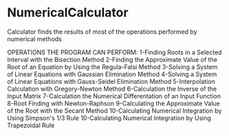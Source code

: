 # NumericalCalculator
Calculator finds the results of most of the operations performed by numerical methods

OPERATIONS THE PROGRAM CAN PERFORM:	
1-Finding Roots in a Selected Interval with the Bisection Method
2-Finding the Approximate Value of the Root of an Equation by Using the Regula-Falsi Method
3-Solving a System of Linear Equations with Gaussian Elimination Method
4-Solving a System of Linear Equations with Gauss-Seidel Elimination Method
5-Interpolation Calculation with Gregory-Newton Method
6-Calculation the Inverse of the Input Matrix
7-Calculation the Numerical Differentation of an Input Function
8-Root Finding with Newton-Raphson
9-Calculating the Approximate Value of the Root with the Secant Method
10-Calculating Numerical Integration by Using Simpson's 1/3 Rule
10-Calculating Numerical Integration  by Using Trapezoidal Rule
